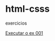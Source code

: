 # html-csss
 exercicios

 <a href="https://juliano-alexandre-eufrosino.github.io/html-csss/exercicios/ex001/index.html" target="_blank"> Executar o ex 001
